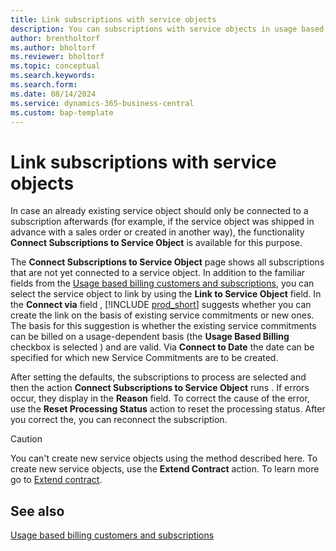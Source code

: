 ```yaml
---
title: Link subscriptions with service objects
description: You can subscriptions with service objects in usage based billing.
author: brentholtorf
ms.author: bholtorf
ms.reviewer: bholtorf
ms.topic: conceptual
ms.search.keywords: 
ms.search.form: 
ms.date: 08/14/2024
ms.service: dynamics-365-business-central
ms.custom: bap-template
---
```


# Link subscriptions with service objects

In case an already existing service object should only be connected to a subscription afterwards (for example, if the service object was shipped in advance with a sales order or created in another way), the functionality **Connect Subscriptions to Service Object** is available for this purpose.

The **Connect Subscriptions to Service Object** page shows all subscriptions that are not yet connected to a service object. In addition to the familiar fields from the [Usage based billing customers and subscriptions](../masterdata/customers-subscriptions.md), you can select the service object to link by using the **Link to Service Object** field. In the **Connect via** field <!--don't see this field on the **Connect Subscriptions to Service Object** page-->, [!INCLUDE [prod_short](../../includes/prod_short.md)] suggests whether you can create the link on the basis of existing service commitments or new ones. The basis for this suggestion is whether the existing service commitments can be billed on a usage-dependent basis (the **Usage Based Billing** checkbox is selected <!--selected where? this seems to talk about service commitments, but the checkbox is on the service object. -->) and are valid. Via **Connect to Date** the date can be specified for which new Service Commitments are to be created.

After setting the defaults, the subscriptions to process are selected and then the action **Connect Subscriptions to Service Object** runs <!--there was "is called". Automatically, or is this saying that the user should run the action-->. If errors occur, they display in the **Reason** field. To correct the cause of the error, use the **Reset Processing Status** action to reset the processing status. After you correct the, you can reconnect the subscription.

> [!CAUTION]
> You can't create new service objects using the method described here. To create new service objects, use the **Extend Contract** action. To learn more go to [Extend contract](extend-contract.md).

## See also

[Usage based billing customers and subscriptions](../masterdata/customers-subscriptions.md)